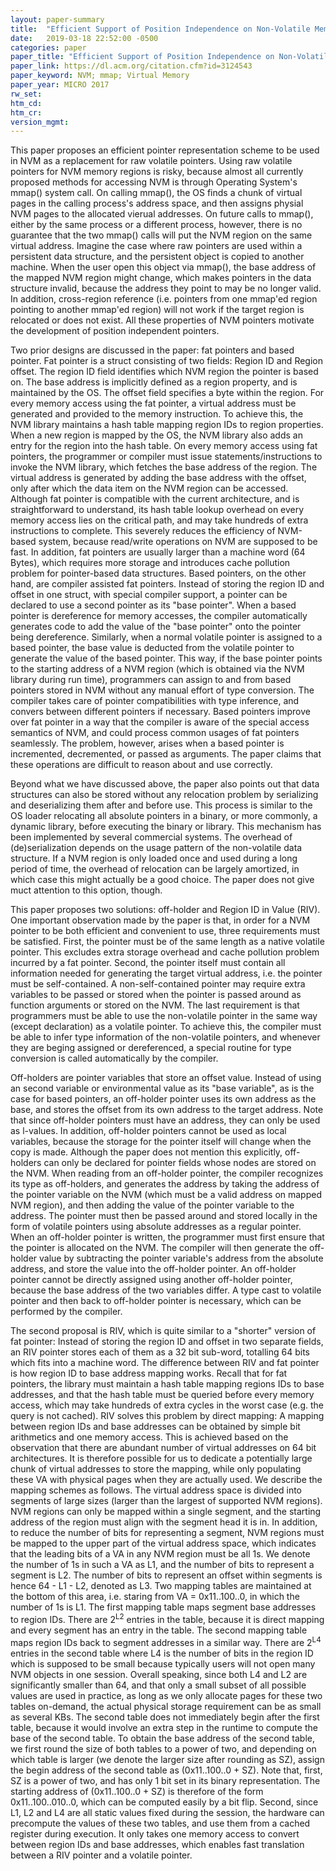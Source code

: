 ```yaml
---
layout: paper-summary
title:  "Efficient Support of Position Independence on Non-Volatile Memory"
date:   2019-03-18 22:52:00 -0500
categories: paper
paper_title: "Efficient Support of Position Independence on Non-Volatile Memory"
paper_link: https://dl.acm.org/citation.cfm?id=3124543
paper_keyword: NVM; mmap; Virtual Memory
paper_year: MICRO 2017
rw_set: 
htm_cd: 
htm_cr: 
version_mgmt: 
---
```


This paper proposes an efficient pointer representation scheme to be used in NVM as a replacement for raw volatile pointers. 
Using raw volatile pointers for NVM memory regions is risky, because almost all currently proposed methods for accessing
NVM is through Operating System's mmap() system call. On calling mmap(), the OS finds a chunk of virtual pages in the calling 
process's address space, and then assigns physial NVM pages to the allocated vierual addresses. On future calls to mmap(),
either by the same process or a different process, however, there is no guarantee that the two mmap() calls will put the 
NVM region on the same virtual address. Imagine the case where raw pointers are used within a persistent data structure, 
and the persistent object is copied to another machine. When the user open this object via mmap(), the base address 
of the mapped NVM region might change, which makes pointers in the data structure invalid, because the address they point 
to may be no longer valid. In addition, cross-region reference (i.e. pointers from one mmap'ed region pointing to another
mmap'ed region) will not work if the target region is relocated or does not exist. All these properties of NVM pointers 
motivate the development of position independent pointers.

Two prior designs are discussed in the paper: fat pointers and based pointer. Fat pointer is a struct consisting of two fields:
Region ID and Region offset. The region ID field identifies which NVM region the pointer is based on. The base address is 
implicitly defined as a region property, and is maintained by the OS. The offset field specifies a byte within the region. 
For every memory access using the fat pointer, a virtual address must be generated and provided to the memory instruction.
To achieve this, the NVM library maintains a hash table mapping region IDs to region properties. When a new region is mapped 
by the OS, the NVM library also adds an entry for the region into the hash table. On every memory access using fat pointers, 
the programmer or compiler must issue statements/instructions to invoke the NVM library, which fetches the base address of 
the region. The virtual address is generated by adding the base address with the offset, only after which the data item 
on the NVM region can be accessed. Although fat pointer is compatible with the current architecture, and is straightforward
to understand, its hash table lookup overhead on every memory access lies on the critical path, and may take hundreds of 
extra instructions to complete. This severely reduces the efficiency of NVM-based system, because read/write operations 
on NVM are supposed to be fast. In addition, fat pointers are usually larger than a machine word (64 Bytes), which requires
more storage and introduces cache pollution problem for pointer-based data structures. Based pointers, on the other hand,
are compiler assisted fat pointers. Instead of storing the region ID and offset in one struct, with special compiler support,
a pointer can be declared to use a second pointer as its "base pointer". When a based pointer is dereference for memory 
accesses, the compiler automatically generates code to add the value of the "base pointer" onto the pointer being dereference.
Similarly, when a normal volatile pointer is assigned to a based pointer, the base value is deducted from the volatile pointer
to generate the value of the based pointer. This way, if the base pointer points to the starting address of a NVM region 
(which is obtained via the NVM library during run time), programmers can assign to and from based pointers stored in NVM
without any manual effort of type conversion. The compiler takes care of pointer compatibilities with type inference, and
convers between different pointers if necessary. Based pointers improve over fat pointer in a way that the compiler is aware 
of the special access semantics of NVM, and could process common usages of fat pointers seamlessly. The problem, however,
arises when a based pointer is incremented, decremented, or passed as arguments. The paper claims that these operations 
are difficult to reason about and use correctly.

Beyond what we have discussed above, the paper also points out that data structures can also be stored without any relocation
problem by serializing and deserializing them after and before use. This process is similar to the OS loader relocating all 
absolute pointers in a binary, or more commonly, a dynamic library, before executing the binary or library. This mechanism 
has been implemented by several commercial systems. The overhead of (de)serialization depends on the usage pattern of the 
non-volatile data structure. If a NVM region is only loaded once and used during a long period of time, the overhead of 
relocation can be largely amortized, in which case this might actually be a good choice. The paper does not give muct 
attention to this option, though.

This paper proposes two solutions: off-holder and Region ID in Value (RIV). One important observation made by the paper is 
that, in order for a NVM pointer to be both efficient and convenient to use, three requirements must be satisfied. First,
the pointer must be of the same length as a native volatile pointer. This excludes extra storage overhead and cache
pollution problem incurred by a fat pointer. Second, the pointer itself must contain all information needed for generating 
the target virtual address, i.e. the pointer must be self-contained. A non-self-contained pointer may require extra variables
to be passed or stored when the pointer is passed around as function arguments or stored on the NVM. The last requirement
is that programmers must be able to use the non-volatile pointer in the same way (except declaration) as a volatile pointer.
To achieve this, the compiler must be able to infer type information of the non-volatile pointers, and whenever they are 
beging assigned or dereferenced, a special routine for type conversion is called automatically by the compiler.

Off-holders are pointer variables that store an offset value. Instead of using an second variable or environmental value
as its "base variable", as is the case for based pointers, an off-holder pointer uses its own address as the base, and 
stores the offset from its own address to the target address. Note that since off-holder pointers must have an address,
they can only be used as l-values. In addition, off-holder pointers cannot be used as local variables, because the storage
for the pointer itself will change when the copy is made. Although the paper does not mention this explicitly, off-holders
can only be declared for pointer fields whose nodes are stored on the NVM. When reading from an off-holder pointer, the 
compiler recognizes its type as off-holders, and generates the address by taking the address of the pointer variable on 
the NVM (which must be a valid address on mapped NVM region), and then adding the value of the pointer variable to the 
address. The pointer must then be passed around and stored locally in the form of volatile pointers using absolute addresses
as a regular pointer. When an off-holder pointer is written, the programmer must first ensure that the pointer is allocated 
on the NVM. The compiler will then generate the off-holder value by subtracting the pointer variable's address from the 
absolute address, and store the value into the off-holder pointer. An off-holder pointer cannot be directly assigned using
another off-holder pointer, because the base address of the two variables differ. A type cast to volatile pointer and then
back to off-holder pointer is necessary, which can be performed by the compiler.

The second proposal is RIV, which is quite similar to a "shorter" version of fat pointer: Instead of storing the region ID
and offset in two separate fields, an RIV pointer stores each of them as a 32 bit sub-word, totalling 64 bits which fits into
a machine word. The difference between RIV and fat pointer is how region ID to base address mapping works. Recall that for
fat pointers, the library must maintain a hash table mapping regions IDs to base addresses, and that the hash table must be
queried before every memory access, which may take hundreds of extra cycles in the worst case (e.g. the query is not cached).
RIV solves this problem by direct mapping: A mapping between region IDs and base addresses can be obtained by simple bit 
arithmetics and one memory access. This is achieved based on the observation that there are abundant number of virtual 
addresses on 64 bit architectures. It is therefore possible for us to dedicate a potentially large chunk of virtual addresses 
to store the mapping, while only populating these VA with physical pages when they are actually used. We describe the mapping
schemes as follows. The virtual address space is divided into segments of large sizes (larger than the largest of supported
NVM regions). NVM regions can only be mapped within a single segment, and the starting address of the region must align
with the segment head it is in. In addition, to reduce the number of bits for representing a segment, NVM regions must
be mapped to the upper part of the virtual address space, which indicates that the leading bits of a VA in any NVM region
must be all 1s. We denote the number of 1s in such a VA as L1, and the number of bits to represent a segment is L2. The number 
of bits to represent an offset within segments is hence 64 - L1 - L2, denoted as L3. Two mapping tables are maintained at
the bottom of this area, i.e. staring from VA = 0x11..100..0, in which the number of 1s is L1. The first mapping table
maps segment base addresses to region IDs. There are 2<sup>L2</sup> entries in the table, because it is direct mapping and
every segment has an entry in the table. The second mapping table maps region IDs back to segment addresses in a similar way.
There are 2<sup>L4</sup> entries in the second table where L4 is the number of bits in the region ID which is supposed to be 
small because typically users will not open many NVM objects in one session. Overall speaking, since both L4 and L2 are 
significantly smaller than 64, and that only a small subset of all possible values are used in practice, as long as we 
only allocate pages for these two tables on-demand, the actual physical storage requirement can be as small as several 
KBs. The second table does not immediately begin after the first table, because it would involve an extra step in the runtime 
to compute the base of the second table. To obtain the base address of the second table, we first round the size of both tables
to a power of two, and depending on which table is larger (we denote the larger size after rounding as SZ), assign the begin
address of the second table as (0x11..100..0 + SZ). Note that, first, SZ is a power of two, and has only 1 bit set in its 
binary representation. The starting address of (0x11..100..0 + SZ) is therefore of the form 0x11..100..010..0, which can
be computed easily by a bit flip. Second, since L1, L2 and L4 are all static values fixed during the session, the hardware
can precompute the values of these two tables, and use them from a cached register during execution. It only takes one 
memory access to convert between region IDs and base addresses, which enables fast translation between a RIV pointer
and a volatile pointer. 